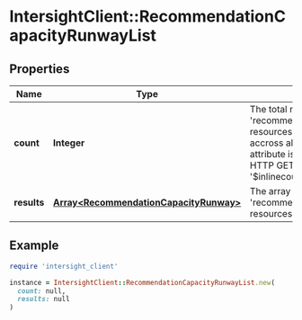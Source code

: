 # IntersightClient::RecommendationCapacityRunwayList

## Properties

| Name | Type | Description | Notes |
| ---- | ---- | ----------- | ----- |
| **count** | **Integer** | The total number of &#39;recommendation.CapacityRunway&#39; resources matching the request, accross all pages. The &#39;Count&#39; attribute is included when the HTTP GET request includes the &#39;$inlinecount&#39; parameter. | [optional] |
| **results** | [**Array&lt;RecommendationCapacityRunway&gt;**](RecommendationCapacityRunway.md) | The array of &#39;recommendation.CapacityRunway&#39; resources matching the request. | [optional] |

## Example

```ruby
require 'intersight_client'

instance = IntersightClient::RecommendationCapacityRunwayList.new(
  count: null,
  results: null
)
```

